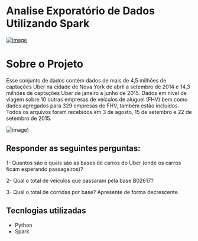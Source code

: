 # Analise Exporatório de Dados Utilizando Spark

[![image](https://user-images.githubusercontent.com/63075243/156845137-3e12ada2-85be-4b4d-87df-d2a403182473.png)](https://github.com/thiagof-araujo/2-ProcessamentoApacheSpark/blob/main/LICENSE)

# Sobre o Projeto

Esse conjunto de dados contém dados de mais de 4,5 milhões de captações Uber na cidade de Nova York de abril a setembro de 2014 e 14,3 milhões de captações Uber de janeiro a junho de 2015. Dados em nível de viagem sobre 10 outras empresas de veículos de aluguel (FHV) bem como dados agregados para 329 empresas de FHV, também estão incluídos. Todos os arquivos foram recebidos em 3 de agosto, 15 de setembro e 22 de setembro de 2015.

![image](https://user-images.githubusercontent.com/63075243/160486626-4e9dadb9-2404-40b1-a7fe-90d9f5d971a9.png))

## Responder as seguintes perguntas:
1- Quantos são e quais são as bases de carros do Uber (onde os carros ficam esperando passageiros)?

2- Qual o total de veículos que passaram pela base B02617?

3- Qual o total de corridas por base? Apresente de forma decrescente.

## Tecnlogias utilizadas
- Python
- Spark
